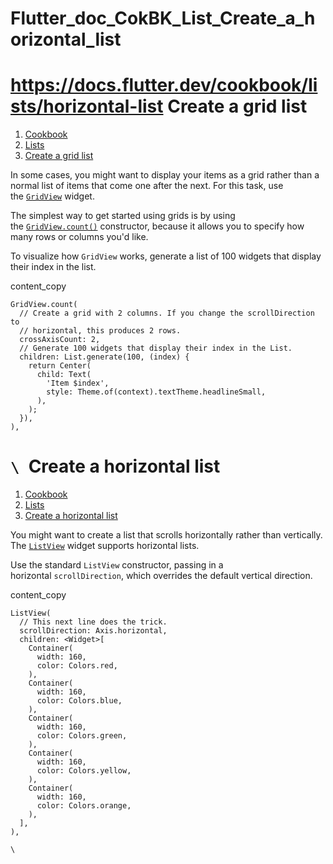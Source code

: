 # Flutter_doc_CokBK_List_Create_a_horizontal_list
 https://docs.flutter.dev/cookbook/lists/horizontal-list
Create a grid list
==================

1.  [Cookbook](https://docs.flutter.dev/cookbook)
2.  [Lists](https://docs.flutter.dev/cookbook/lists)
3.  [Create a grid list](https://docs.flutter.dev/cookbook/lists/grid-lists)

In some cases, you might want to display your items as a grid rather than a normal list of items that come one after the next. For this task, use the [`GridView`](https://api.flutter.dev/flutter/widgets/GridView-class.html) widget.

The simplest way to get started using grids is by using the [`GridView.count()`](https://api.flutter.dev/flutter/widgets/GridView/GridView.count.html) constructor, because it allows you to specify how many rows or columns you'd like.

To visualize how `GridView` works, generate a list of 100 widgets that display their index in the list.

content_copy

```
GridView.count(
  // Create a grid with 2 columns. If you change the scrollDirection to
  // horizontal, this produces 2 rows.
  crossAxisCount: 2,
  // Generate 100 widgets that display their index in the List.
  children: List.generate(100, (index) {
    return Center(
      child: Text(
        'Item $index',
        style: Theme.of(context).textTheme.headlineSmall,
      ),
    );
  }),
),
```

`\
`Create a horizontal list
========================

1.  [Cookbook](https://docs.flutter.dev/cookbook)
2.  [Lists](https://docs.flutter.dev/cookbook/lists)
3.  [Create a horizontal list](https://docs.flutter.dev/cookbook/lists/horizontal-list)

You might want to create a list that scrolls horizontally rather than vertically. The [`ListView`](https://api.flutter.dev/flutter/widgets/ListView-class.html) widget supports horizontal lists.

Use the standard `ListView` constructor, passing in a horizontal `scrollDirection`, which overrides the default vertical direction.

content_copy

```
ListView(
  // This next line does the trick.
  scrollDirection: Axis.horizontal,
  children: <Widget>[
    Container(
      width: 160,
      color: Colors.red,
    ),
    Container(
      width: 160,
      color: Colors.blue,
    ),
    Container(
      width: 160,
      color: Colors.green,
    ),
    Container(
      width: 160,
      color: Colors.yellow,
    ),
    Container(
      width: 160,
      color: Colors.orange,
    ),
  ],
),
```

`\
`